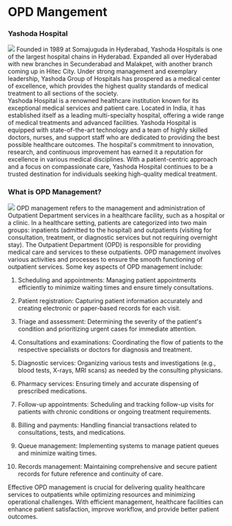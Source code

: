 # OPD Mangement
### Yashoda Hospital
<img src="https://cdn.yashodahospitals.com/wp-content/uploads/yashoda_hitech_city.jpg">
Founded in 1989 at Somajuguda in Hyderabad, Yashoda Hospitals is one of the largest hospital chains in Hyderabad. Expanded all over Hyderabad with new branches in Secunderabad and Malakpet, with another branch coming up in Hitec City.
Under strong management and exemplary leadership, Yashoda Group of Hospitals has prospered as a medical center of excellence, which provides the highest quality standards of medical treatment to all sections of the society.<br>
Yashoda Hospital is a renowned healthcare institution known for its exceptional medical services and patient care. Located in India, it has established itself as a leading multi-specialty hospital, offering a wide range of medical treatments and advanced facilities. Yashoda Hospital is equipped with state-of-the-art technology and a team of highly skilled doctors, nurses, and support staff who are dedicated to providing the best possible healthcare outcomes. The hospital's commitment to innovation, research, and continuous improvement has earned it a reputation for excellence in various medical disciplines. With a patient-centric approach and a focus on compassionate care, Yashoda Hospital continues to be a trusted destination for individuals seeking high-quality medical treatment.


### What is OPD Management?
<img src="https://cdn.yashodahospitals.com/wp-content/uploads/yashoda_hitech_city.jpg">
OPD management refers to the management and administration of Outpatient Department services in a healthcare facility, such as a hospital or a clinic. In a healthcare setting, patients are categorized into two main groups: inpatients (admitted to the hospital) and outpatients (visiting for consultation, treatment, or diagnostic services but not requiring overnight stay). The Outpatient Department (OPD) is responsible for providing medical care and services to these outpatients.
OPD management involves various activities and processes to ensure the smooth functioning of outpatient services. Some key aspects of OPD management include:

1. Scheduling and appointments: Managing patient appointments efficiently to minimize waiting times and ensure timely consultations.

2. Patient registration: Capturing patient information accurately and creating electronic or paper-based records for each visit.

3. Triage and assessment: Determining the severity of the patient's condition and prioritizing urgent cases for immediate attention.

4. Consultations and examinations: Coordinating the flow of patients to the respective specialists or doctors for diagnosis and treatment.

5. Diagnostic services: Organizing various tests and investigations (e.g., blood tests, X-rays, MRI scans) as needed by the consulting physicians.

6. Pharmacy services: Ensuring timely and accurate dispensing of prescribed medications.

7. Follow-up appointments: Scheduling and tracking follow-up visits for patients with chronic conditions or ongoing treatment requirements.

8. Billing and payments: Handling financial transactions related to consultations, tests, and medications.

9. Queue management: Implementing systems to manage patient queues and minimize waiting times.

10. Records management: Maintaining comprehensive and secure patient records for future reference and continuity of care.

Effective OPD management is crucial for delivering quality healthcare services to outpatients while optimizing resources and minimizing operational challenges. With efficient management, healthcare facilities can enhance patient satisfaction, improve workflow, and provide better patient outcomes.